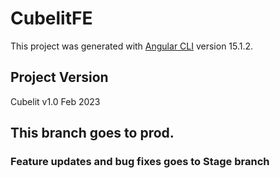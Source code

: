 # CubelitFE

This project was generated with [Angular CLI](https://github.com/angular/angular-cli) version 15.1.2.

## Project Version
Cubelit v1.0 Feb 2023

## This branch goes to prod.
### Feature updates and bug fixes goes to Stage branch
